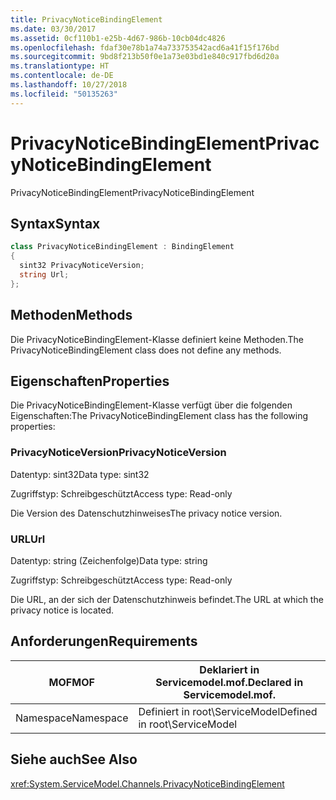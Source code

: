 ```yaml
---
title: PrivacyNoticeBindingElement
ms.date: 03/30/2017
ms.assetid: 0cf110b1-e25b-4d67-986b-10cb04dc4826
ms.openlocfilehash: fdaf30e78b1a74a733753542acd6a41f15f176bd
ms.sourcegitcommit: 9bd8f213b50f0e1a73e03bd1e840c917fbd6d20a
ms.translationtype: HT
ms.contentlocale: de-DE
ms.lasthandoff: 10/27/2018
ms.locfileid: "50135263"
---
```

# <a name="privacynoticebindingelement"></a><span data-ttu-id="062a9-102">PrivacyNoticeBindingElement</span><span class="sxs-lookup"><span data-stu-id="062a9-102">PrivacyNoticeBindingElement</span></span>
<span data-ttu-id="062a9-103">PrivacyNoticeBindingElement</span><span class="sxs-lookup"><span data-stu-id="062a9-103">PrivacyNoticeBindingElement</span></span>  
  
## <a name="syntax"></a><span data-ttu-id="062a9-104">Syntax</span><span class="sxs-lookup"><span data-stu-id="062a9-104">Syntax</span></span>  
  
```csharp
class PrivacyNoticeBindingElement : BindingElement  
{  
  sint32 PrivacyNoticeVersion;  
  string Url;  
};  
```  
  
## <a name="methods"></a><span data-ttu-id="062a9-105">Methoden</span><span class="sxs-lookup"><span data-stu-id="062a9-105">Methods</span></span>  
 <span data-ttu-id="062a9-106">Die PrivacyNoticeBindingElement-Klasse definiert keine Methoden.</span><span class="sxs-lookup"><span data-stu-id="062a9-106">The PrivacyNoticeBindingElement class does not define any methods.</span></span>  
  
## <a name="properties"></a><span data-ttu-id="062a9-107">Eigenschaften</span><span class="sxs-lookup"><span data-stu-id="062a9-107">Properties</span></span>  
 <span data-ttu-id="062a9-108">Die PrivacyNoticeBindingElement-Klasse verfügt über die folgenden Eigenschaften:</span><span class="sxs-lookup"><span data-stu-id="062a9-108">The PrivacyNoticeBindingElement class has the following properties:</span></span>  
  
### <a name="privacynoticeversion"></a><span data-ttu-id="062a9-109">PrivacyNoticeVersion</span><span class="sxs-lookup"><span data-stu-id="062a9-109">PrivacyNoticeVersion</span></span>  
 <span data-ttu-id="062a9-110">Datentyp: sint32</span><span class="sxs-lookup"><span data-stu-id="062a9-110">Data type: sint32</span></span>  
  
 <span data-ttu-id="062a9-111">Zugriffstyp: Schreibgeschützt</span><span class="sxs-lookup"><span data-stu-id="062a9-111">Access type: Read-only</span></span>  
  
 <span data-ttu-id="062a9-112">Die Version des Datenschutzhinweises</span><span class="sxs-lookup"><span data-stu-id="062a9-112">The privacy notice version.</span></span>  
  
### <a name="url"></a><span data-ttu-id="062a9-113">URL</span><span class="sxs-lookup"><span data-stu-id="062a9-113">Url</span></span>  
 <span data-ttu-id="062a9-114">Datentyp: string (Zeichenfolge)</span><span class="sxs-lookup"><span data-stu-id="062a9-114">Data type: string</span></span>  
  
 <span data-ttu-id="062a9-115">Zugriffstyp: Schreibgeschützt</span><span class="sxs-lookup"><span data-stu-id="062a9-115">Access type: Read-only</span></span>  
  
 <span data-ttu-id="062a9-116">Die URL, an der sich der Datenschutzhinweis befindet.</span><span class="sxs-lookup"><span data-stu-id="062a9-116">The URL at which the privacy notice is located.</span></span>  
  
## <a name="requirements"></a><span data-ttu-id="062a9-117">Anforderungen</span><span class="sxs-lookup"><span data-stu-id="062a9-117">Requirements</span></span>  
  
|<span data-ttu-id="062a9-118">MOF</span><span class="sxs-lookup"><span data-stu-id="062a9-118">MOF</span></span>|<span data-ttu-id="062a9-119">Deklariert in Servicemodel.mof.</span><span class="sxs-lookup"><span data-stu-id="062a9-119">Declared in Servicemodel.mof.</span></span>|  
|---------|-----------------------------------|  
|<span data-ttu-id="062a9-120">Namespace</span><span class="sxs-lookup"><span data-stu-id="062a9-120">Namespace</span></span>|<span data-ttu-id="062a9-121">Definiert in root\ServiceModel</span><span class="sxs-lookup"><span data-stu-id="062a9-121">Defined in root\ServiceModel</span></span>|  
  
## <a name="see-also"></a><span data-ttu-id="062a9-122">Siehe auch</span><span class="sxs-lookup"><span data-stu-id="062a9-122">See Also</span></span>  
 <xref:System.ServiceModel.Channels.PrivacyNoticeBindingElement>
